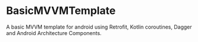 # BasicMVVMTemplate
A basic MVVM template for android using Retrofit, Kotlin coroutines, Dagger and Android Architecture Components.
